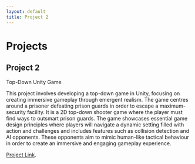 ```yaml
---
layout: default
title: Project 2
---
```


# Projects

## Project 2

Top-Down Unity Game

This project involves developing a top-down game in Unity, focusing on creating immersive gameplay through emergent realism. The game centres around a prisoner defeating prison guards in order to escape a maximum-security facility. It is a 2D top-down shooter game where the player must find ways to outsmart prison guards. The game showcases essential game design principles where players will navigate a dynamic setting filled with action and challenges and includes features such as collision detection and AI opponents. These opponents aim to mimic human-like tactical behaviour in order to create an immersive and engaging gameplay experience. 

[Project Link](https://liverpool.instructuremedia.com/embed/51ca57c9-b36d-468d-9c52-57825fc869cc).

